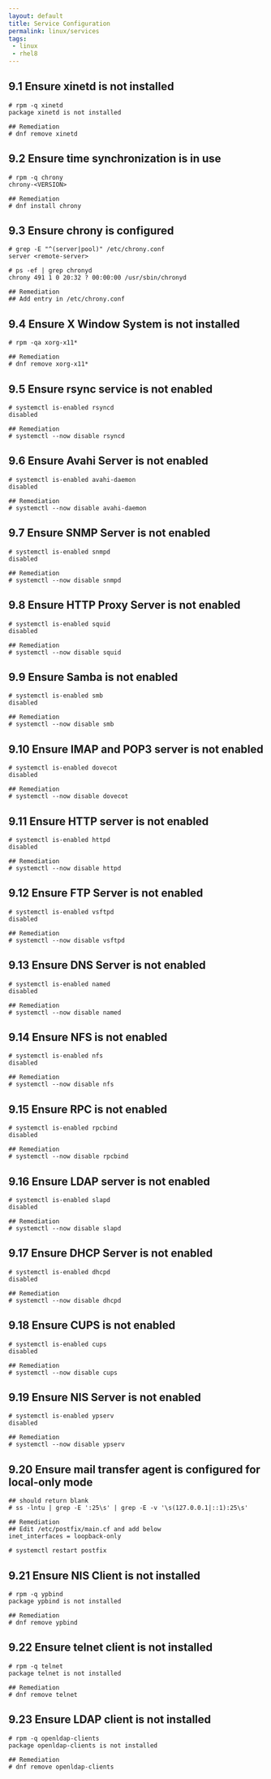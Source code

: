 ```yaml
---
layout: default
title: Service Configuration
permalink: linux/services
tags: 
 - linux
 - rhel8
---
```


## 9.1 Ensure xinetd is not installed

```
# rpm -q xinetd
package xinetd is not installed

## Remediation
# dnf remove xinetd
```

## 9.2 Ensure time synchronization is in use

```
# rpm -q chrony
chrony-<VERSION>

## Remediation
# dnf install chrony
```

## 9.3 Ensure chrony is configured

```
# grep -E "^(server|pool)" /etc/chrony.conf 
server <remote-server>

# ps -ef | grep chronyd
chrony 491 1 0 20:32 ? 00:00:00 /usr/sbin/chronyd

## Remediation
## Add entry in /etc/chrony.conf
```

## 9.4 Ensure X Window System is not installed

```
# rpm -qa xorg-x11*

## Remediation
# dnf remove xorg-x11*
```

## 9.5 Ensure rsync service is not enabled

```
# systemctl is-enabled rsyncd
disabled

## Remediation
# systemctl --now disable rsyncd
```

## 9.6 Ensure Avahi Server is not enabled

```
# systemctl is-enabled avahi-daemon
disabled

## Remediation
# systemctl --now disable avahi-daemon
```

## 9.7 Ensure SNMP Server is not enabled

```
# systemctl is-enabled snmpd
disabled

## Remediation
# systemctl --now disable snmpd
```

## 9.8 Ensure HTTP Proxy Server is not enabled

```
# systemctl is-enabled squid
disabled

## Remediation
# systemctl --now disable squid
```

## 9.9 Ensure Samba is not enabled

```
# systemctl is-enabled smb
disabled

## Remediation
# systemctl --now disable smb
```

## 9.10 Ensure IMAP and POP3 server is not enabled

```
# systemctl is-enabled dovecot
disabled

## Remediation
# systemctl --now disable dovecot
```

## 9.11 Ensure HTTP server is not enabled

```
# systemctl is-enabled httpd
disabled

## Remediation
# systemctl --now disable httpd
```

## 9.12 Ensure FTP Server is not enabled

```
# systemctl is-enabled vsftpd
disabled

## Remediation
# systemctl --now disable vsftpd
```

## 9.13 Ensure DNS Server is not enabled

```
# systemctl is-enabled named
disabled

## Remediation
# systemctl --now disable named
```

## 9.14 Ensure NFS is not enabled

```
# systemctl is-enabled nfs
disabled

## Remediation
# systemctl --now disable nfs
```

## 9.15 Ensure RPC is not enabled

```
# systemctl is-enabled rpcbind
disabled

## Remediation
# systemctl --now disable rpcbind
```

## 9.16 Ensure LDAP server is not enabled

```
# systemctl is-enabled slapd
disabled

## Remediation
# systemctl --now disable slapd
```

## 9.17 Ensure DHCP Server is not enabled

```
# systemctl is-enabled dhcpd
disabled

## Remediation
# systemctl --now disable dhcpd
```

## 9.18 Ensure CUPS is not enabled

```
# systemctl is-enabled cups
disabled

## Remediation
# systemctl --now disable cups
```

## 9.19 Ensure NIS Server is not enabled

```
# systemctl is-enabled ypserv
disabled

## Remediation
# systemctl --now disable ypserv
```

## 9.20 Ensure mail transfer agent is configured for local-only mode

```
## should return blank
# ss -lntu | grep -E ':25\s' | grep -E -v '\s(127.0.0.1|::1):25\s'

## Remediation
## Edit /etc/postfix/main.cf and add below
inet_interfaces = loopback-only

# systemctl restart postfix
```

## 9.21 Ensure NIS Client is not installed

```
# rpm -q ypbind
package ypbind is not installed

## Remediation
# dnf remove ypbind
```

## 9.22 Ensure telnet client is not installed

```
# rpm -q telnet
package telnet is not installed

## Remediation
# dnf remove telnet
```

## 9.23 Ensure LDAP client is not installed

```
# rpm -q openldap-clients
package openldap-clients is not installed

## Remediation
# dnf remove openldap-clients
```
